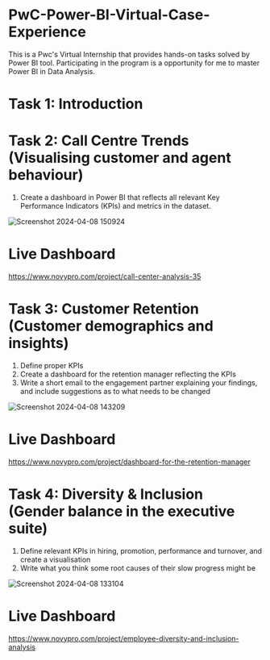 # PwC-Power-BI-Virtual-Case-Experience
This is a Pwc's Virtual Internship that provides hands-on tasks solved by Power BI tool. Participating in the program is a opportunity for me to master Power BI in Data Analysis.

# Task 1: Introduction
# Task 2: Call Centre Trends (Visualising customer and agent behaviour)
1. Create a dashboard in Power BI that reflects all relevant Key Performance Indicators (KPIs) and metrics in the dataset.

![Screenshot 2024-04-08 150924](https://github.com/arunsingh8/Forage_PwC_PowerBI/assets/112901373/ecad3707-0735-4511-ad3d-4ea276b39b8f)

# Live Dashboard
https://www.novypro.com/project/call-center-analysis-35

# Task 3: Customer Retention (Customer demographics and insights)
1. Define proper KPIs
2. Create a dashboard for the retention manager reflecting the KPIs
3. Write a short email to the engagement partner explaining your findings, and include suggestions as to what needs to be changed

![Screenshot 2024-04-08 143209](https://github.com/arunsingh8/Forage_PwC_PowerBI/assets/112901373/f66165d3-ccc7-45b0-9550-b7ffee48e586)

# Live Dashboard
https://www.novypro.com/project/dashboard-for-the-retention-manager

# Task 4: Diversity & Inclusion (Gender balance in the executive suite)
1. Define relevant KPIs in hiring, promotion, performance and turnover, and create a visualisation
2. Write what you think some root causes of their slow progress might be

![Screenshot 2024-04-08 133104](https://github.com/arunsingh8/Forage_PwC_PowerBI/assets/112901373/e9d09551-d972-4e6b-bf3f-ac89eef6a742)

# Live Dashboard
https://www.novypro.com/project/employee-diversity-and-inclusion-analysis


